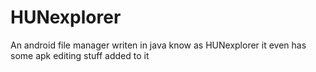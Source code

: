 # HUNexplorer
An android file manager writen in java know as HUNexplorer it even has some apk editing stuff added to it
